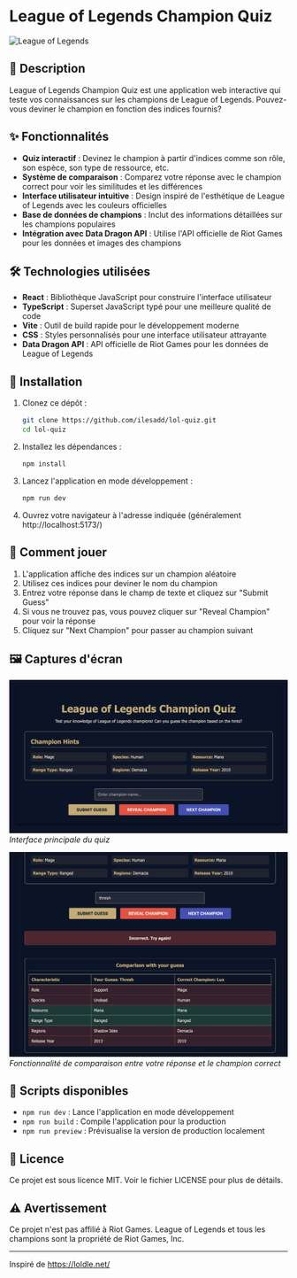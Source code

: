 # League of Legends Champion Quiz

![League of Legends](https://ddragon.leagueoflegends.com/cdn/img/champion/splash/Lux_0.jpg)

## 📝 Description

League of Legends Champion Quiz est une application web interactive qui teste vos connaissances sur les champions de League of Legends. Pouvez-vous deviner le champion en fonction des indices fournis?

## ✨ Fonctionnalités

- **Quiz interactif** : Devinez le champion à partir d'indices comme son rôle, son espèce, son type de ressource, etc.
- **Système de comparaison** : Comparez votre réponse avec le champion correct pour voir les similitudes et les différences
- **Interface utilisateur intuitive** : Design inspiré de l'esthétique de League of Legends avec les couleurs officielles
- **Base de données de champions** : Inclut des informations détaillées sur les champions populaires
- **Intégration avec Data Dragon API** : Utilise l'API officielle de Riot Games pour les données et images des champions

## 🛠️ Technologies utilisées

- **React** : Bibliothèque JavaScript pour construire l'interface utilisateur
- **TypeScript** : Superset JavaScript typé pour une meilleure qualité de code
- **Vite** : Outil de build rapide pour le développement moderne
- **CSS** : Styles personnalisés pour une interface utilisateur attrayante
- **Data Dragon API** : API officielle de Riot Games pour les données de League of Legends

## 🚀 Installation

1. Clonez ce dépôt :
   ```bash
   git clone https://github.com/ilesadd/lol-quiz.git
   cd lol-quiz
   ```

2. Installez les dépendances :
   ```bash
   npm install
   ```

3. Lancez l'application en mode développement :
   ```bash
   npm run dev
   ```

4. Ouvrez votre navigateur à l'adresse indiquée (généralement http://localhost:5173/)

## 📖 Comment jouer

1. L'application affiche des indices sur un champion aléatoire
2. Utilisez ces indices pour deviner le nom du champion
3. Entrez votre réponse dans le champ de texte et cliquez sur "Submit Guess"
4. Si vous ne trouvez pas, vous pouvez cliquer sur "Reveal Champion" pour voir la réponse
5. Cliquez sur "Next Champion" pour passer au champion suivant

## 🖼️ Captures d'écran

![Quiz Interface](./design/image1.jpg)
*Interface principale du quiz*

![Comparison Feature](./design/image2.jpg)
*Fonctionnalité de comparaison entre votre réponse et le champion correct*

## 🔧 Scripts disponibles

- `npm run dev` : Lance l'application en mode développement
- `npm run build` : Compile l'application pour la production
- `npm run preview` : Prévisualise la version de production localement

## 📄 Licence

Ce projet est sous licence MIT. Voir le fichier LICENSE pour plus de détails.

## ⚠️ Avertissement

Ce projet n'est pas affilié à Riot Games. League of Legends et tous les champions sont la propriété de Riot Games, Inc.

---

Inspiré de https://loldle.net/
